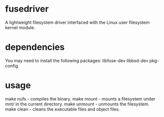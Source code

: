 # fusedriver
A lightweight filesystem driver interfaced with the Linux user filesystem kernel module.

# dependencies
You may need to install the following packages:
libfuse-dev
libbsd-dev
pkg-config

# usage
make nufs - compiles the binary.
make mount - mounts a filesystem under mnt/ in the current directory.
make unmount - unmounts the filesystem.
make clean - cleans the executable files and object files.
